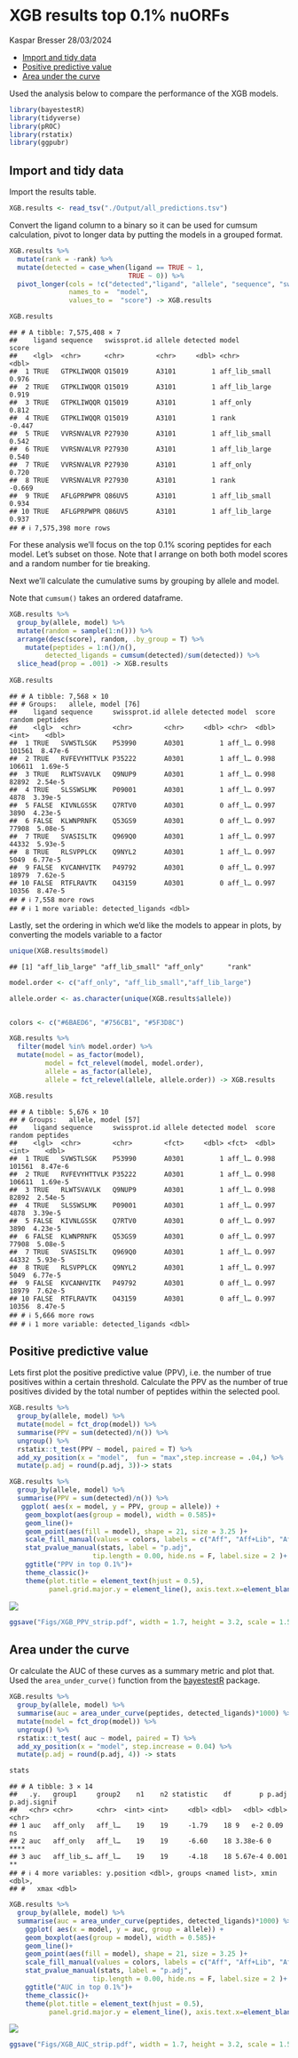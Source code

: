 XGB results top 0.1% nuORFs
================
Kaspar Bresser
28/03/2024

- [Import and tidy data](#import-and-tidy-data)
- [Positive predictive value](#positive-predictive-value)
- [Area under the curve](#area-under-the-curve)

Used the analysis below to compare the performance of the XGB models.

``` r
library(bayestestR)
library(tidyverse)
library(pROC)
library(rstatix)
library(ggpubr)
```

## Import and tidy data

Import the results table.

``` r
XGB.results <- read_tsv("./Output/all_predictions.tsv")
```

Convert the ligand column to a binary so it can be used for cumsum
calculation, pivot to longer data by putting the models in a grouped
format.

``` r
XGB.results %>% 
  mutate(rank = -rank) %>% 
  mutate(detected = case_when(ligand == TRUE ~ 1,
                              TRUE ~ 0)) %>% 
  pivot_longer(cols = !c("detected","ligand", "allele", "sequence", "swissprot.id"), 
               names_to =  "model", 
               values_to =  "score") -> XGB.results

XGB.results
```

    ## # A tibble: 7,575,408 × 7
    ##    ligand sequence   swissprot.id allele detected model          score
    ##    <lgl>  <chr>      <chr>        <chr>     <dbl> <chr>          <dbl>
    ##  1 TRUE   GTPKLIWQQR Q15019       A3101         1 aff_lib_small  0.976
    ##  2 TRUE   GTPKLIWQQR Q15019       A3101         1 aff_lib_large  0.919
    ##  3 TRUE   GTPKLIWQQR Q15019       A3101         1 aff_only       0.812
    ##  4 TRUE   GTPKLIWQQR Q15019       A3101         1 rank          -0.447
    ##  5 TRUE   VVRSNVALVR P27930       A3101         1 aff_lib_small  0.542
    ##  6 TRUE   VVRSNVALVR P27930       A3101         1 aff_lib_large  0.540
    ##  7 TRUE   VVRSNVALVR P27930       A3101         1 aff_only       0.720
    ##  8 TRUE   VVRSNVALVR P27930       A3101         1 rank          -0.669
    ##  9 TRUE   AFLGPRPWPR Q86UV5       A3101         1 aff_lib_small  0.934
    ## 10 TRUE   AFLGPRPWPR Q86UV5       A3101         1 aff_lib_large  0.937
    ## # ℹ 7,575,398 more rows

For these analysis we’ll focus on the top 0.1% scoring peptides for each
model. Let’s subset on those. Note that I arrange on both both model
scores and a random number for tie breaking.

Next we’ll calculate the cumulative sums by grouping by allele and
model.

Note that `cumsum()` takes an ordered dataframe.

``` r
XGB.results %>% 
  group_by(allele, model) %>% 
  mutate(random = sample(1:n())) %>% 
  arrange(desc(score), random, .by_group = T) %>% 
    mutate(peptides = 1:n()/n(), 
         detected_ligands = cumsum(detected)/sum(detected)) %>% 
  slice_head(prop = .001) -> XGB.results
 
XGB.results
```

    ## # A tibble: 7,568 × 10
    ## # Groups:   allele, model [76]
    ##    ligand sequence     swissprot.id allele detected model  score random peptides
    ##    <lgl>  <chr>        <chr>        <chr>     <dbl> <chr>  <dbl>  <int>    <dbl>
    ##  1 TRUE   SVWSTLSGK    P53990       A0301         1 aff_l… 0.998 101561  8.47e-6
    ##  2 TRUE   RVFEVYHTTVLK P35222       A0301         1 aff_l… 0.998 106611  1.69e-5
    ##  3 TRUE   RLWTSVAVLK   Q9NUP9       A0301         1 aff_l… 0.998  82892  2.54e-5
    ##  4 TRUE   SLSSWSLMK    P09001       A0301         1 aff_l… 0.997   4878  3.39e-5
    ##  5 FALSE  KIVNLGSSK    Q7RTV0       A0301         0 aff_l… 0.997   3890  4.23e-5
    ##  6 FALSE  KLWNPRNFK    Q53GS9       A0301         0 aff_l… 0.997  77908  5.08e-5
    ##  7 TRUE   SVASISLTK    Q969Q0       A0301         1 aff_l… 0.997  44332  5.93e-5
    ##  8 TRUE   RLSVPPLCK    Q9NYL2       A0301         1 aff_l… 0.997   5049  6.77e-5
    ##  9 FALSE  KVCANHVITK   P49792       A0301         0 aff_l… 0.997  18979  7.62e-5
    ## 10 FALSE  RTFLRAVTK    O43159       A0301         0 aff_l… 0.997  10356  8.47e-5
    ## # ℹ 7,558 more rows
    ## # ℹ 1 more variable: detected_ligands <dbl>

Lastly, set the ordering in which we’d like the models to appear in
plots, by converting the models variable to a factor

``` r
unique(XGB.results$model)
```

    ## [1] "aff_lib_large" "aff_lib_small" "aff_only"      "rank"

``` r
model.order <- c("aff_only", "aff_lib_small","aff_lib_large")

allele.order <- as.character(unique(XGB.results$allele))


colors <- c("#6BAED6", "#756CB1", "#5F3D8C")

XGB.results %>% 
  filter(model %in% model.order) %>% 
  mutate(model = as_factor(model),
         model = fct_relevel(model, model.order),
         allele = as_factor(allele),
         allele = fct_relevel(allele, allele.order)) -> XGB.results

XGB.results
```

    ## # A tibble: 5,676 × 10
    ## # Groups:   allele, model [57]
    ##    ligand sequence     swissprot.id allele detected model  score random peptides
    ##    <lgl>  <chr>        <chr>        <fct>     <dbl> <fct>  <dbl>  <int>    <dbl>
    ##  1 TRUE   SVWSTLSGK    P53990       A0301         1 aff_l… 0.998 101561  8.47e-6
    ##  2 TRUE   RVFEVYHTTVLK P35222       A0301         1 aff_l… 0.998 106611  1.69e-5
    ##  3 TRUE   RLWTSVAVLK   Q9NUP9       A0301         1 aff_l… 0.998  82892  2.54e-5
    ##  4 TRUE   SLSSWSLMK    P09001       A0301         1 aff_l… 0.997   4878  3.39e-5
    ##  5 FALSE  KIVNLGSSK    Q7RTV0       A0301         0 aff_l… 0.997   3890  4.23e-5
    ##  6 FALSE  KLWNPRNFK    Q53GS9       A0301         0 aff_l… 0.997  77908  5.08e-5
    ##  7 TRUE   SVASISLTK    Q969Q0       A0301         1 aff_l… 0.997  44332  5.93e-5
    ##  8 TRUE   RLSVPPLCK    Q9NYL2       A0301         1 aff_l… 0.997   5049  6.77e-5
    ##  9 FALSE  KVCANHVITK   P49792       A0301         0 aff_l… 0.997  18979  7.62e-5
    ## 10 FALSE  RTFLRAVTK    O43159       A0301         0 aff_l… 0.997  10356  8.47e-5
    ## # ℹ 5,666 more rows
    ## # ℹ 1 more variable: detected_ligands <dbl>

## Positive predictive value

Lets first plot the positive predictive value (PPV), i.e. the number of
true positives within a certain threshold. Calculate the PPV as the
number of true positives divided by the total number of peptides within
the selected pool.

``` r
XGB.results %>%  
  group_by(allele, model) %>% 
  mutate(model = fct_drop(model)) %>% 
  summarise(PPV = sum(detected)/n()) %>% 
  ungroup() %>% 
  rstatix::t_test(PPV ~ model, paired = T) %>% 
  add_xy_position(x = "model",  fun = "max",step.increase = .04,) %>% 
  mutate(p.adj = round(p.adj, 3))-> stats
```

``` r
XGB.results %>%  
  group_by(allele, model) %>% 
  summarise(PPV = sum(detected)/n()) %>% 
   ggplot( aes(x = model, y = PPV, group = allele)) +
    geom_boxplot(aes(group = model), width = 0.585)+
    geom_line()+
    geom_point(aes(fill = model), shape = 21, size = 3.25 )+
    scale_fill_manual(values = colors, labels = c("Aff", "Aff+Lib", "Aff+Lib 2.0"))+
    stat_pvalue_manual(stats, label = "p.adj", 
                     tip.length = 0.00, hide.ns = F, label.size = 2 )+
    ggtitle("PPV in top 0.1%")+
    theme_classic()+
    theme(plot.title = element_text(hjust = 0.5), 
          panel.grid.major.y = element_line(), axis.text.x=element_blank(), legend.position = "bottom",)
```

<img src="3-XGB_model_performance_files/figure-gfm/PVV_plot_increment-1.png" style="display: block; margin: auto;" />

``` r
ggsave("Figs/XGB_PPV_strip.pdf", width = 1.7, height = 3.2, scale = 1.5)
```

## Area under the curve

Or calculate the AUC of these curves as a summary metric and plot that.
Used the `area_under_curve()` function from the
[bayestestR](https://easystats.github.io/bayestestR/index.html) package.

``` r
XGB.results %>% 
  group_by(allele, model) %>% 
  summarise(auc = area_under_curve(peptides, detected_ligands)*1000) %>% 
  mutate(model = fct_drop(model)) %>%
  ungroup() %>% 
  rstatix::t_test( auc ~ model, paired = T) %>% 
  add_xy_position(x = "model", step.increase = 0.04) %>% 
  mutate(p.adj = round(p.adj, 4)) -> stats

stats
```

    ## # A tibble: 3 × 14
    ##   .y.   group1     group2    n1    n2 statistic    df       p p.adj p.adj.signif
    ##   <chr> <chr>      <chr>  <int> <int>     <dbl> <dbl>   <dbl> <dbl> <chr>       
    ## 1 auc   aff_only   aff_l…    19    19     -1.79    18 9   e-2 0.09  ns          
    ## 2 auc   aff_only   aff_l…    19    19     -6.60    18 3.38e-6 0     ****        
    ## 3 auc   aff_lib_s… aff_l…    19    19     -4.18    18 5.67e-4 0.001 **          
    ## # ℹ 4 more variables: y.position <dbl>, groups <named list>, xmin <dbl>,
    ## #   xmax <dbl>

``` r
XGB.results %>% 
  group_by(allele, model) %>% 
  summarise(auc = area_under_curve(peptides, detected_ligands)*1000) %>% 
    ggplot( aes(x = model, y = auc, group = allele)) +
    geom_boxplot(aes(group = model), width = 0.585)+
    geom_line()+
    geom_point(aes(fill = model), shape = 21, size = 3.25 )+
    scale_fill_manual(values = colors, labels = c("Aff", "Aff+Lib", "Aff+Lib 2.0"))+
    stat_pvalue_manual(stats, label = "p.adj", 
                     tip.length = 0.00, hide.ns = F, label.size = 2 )+
    ggtitle("AUC in top 0.1%")+
    theme_classic()+
    theme(plot.title = element_text(hjust = 0.5), 
          panel.grid.major.y = element_line(), axis.text.x=element_blank(), legend.position = "bottom",)
```

<img src="3-XGB_model_performance_files/figure-gfm/PVV_plot_increment2-1.png" style="display: block; margin: auto;" />

``` r
ggsave("Figs/XGB_AUC_strip.pdf", width = 1.7, height = 3.2, scale = 1.5)
```
